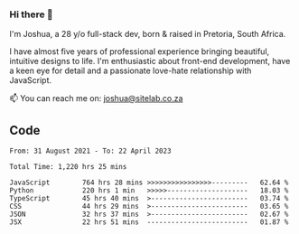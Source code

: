 ### Hi there 👋

I'm Joshua, a 28 y/o full-stack dev, born & raised in Pretoria, South Africa. 

I have almost five years of professional experience bringing beautiful, intuitive designs to life. I'm enthusiastic about front-end development, have a keen eye for detail and a passionate love-hate relationship with JavaScript.

📫 You can reach me on: joshua@sitelab.co.za

## **Code**

<!--START_SECTION:waka-->

```text
From: 31 August 2021 - To: 22 April 2023

Total Time: 1,220 hrs 25 mins

JavaScript        764 hrs 28 mins >>>>>>>>>>>>>>>>---------   62.64 %
Python            220 hrs 1 min   >>>>>--------------------   18.03 %
TypeScript        45 hrs 40 mins  >------------------------   03.74 %
CSS               44 hrs 29 mins  >------------------------   03.65 %
JSON              32 hrs 37 mins  >------------------------   02.67 %
JSX               22 hrs 51 mins  -------------------------   01.87 %
```

<!--END_SECTION:waka-->
